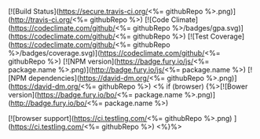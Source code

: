[![Build Status](https://secure.travis-ci.org/<%= githubRepo %>.png)](http://travis-ci.org/<%= githubRepo %>)
[![Code Climate](https://codeclimate.com/github/<%= githubRepo %>/badges/gpa.svg)](https://codeclimate.com/github/<%= githubRepo %>)
[![Test Coverage](https://codeclimate.com/github/<%= githubRepo %>/badges/coverage.svg)](https://codeclimate.com/github/<%= githubRepo %>)
[![NPM version](https://badge.fury.io/js/<%= package.name %>.png)](http://badge.fury.io/js/<%= package.name %>)
[![NPM dependencies](https://david-dm.org/<%= githubRepo %>.png)](https://david-dm.org/<%= githubRepo %>)
<% if (browser) {%>[![Bower version](https://badge.fury.io/bo/<%= package.name %>.png)](http://badge.fury.io/bo/<%= package.name %>)

[![browser support](https://ci.testling.com/<%= githubRepo %>.png)
](https://ci.testling.com/<%= githubRepo %>)
<%}%>

